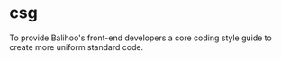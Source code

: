 csg
===

To provide Balihoo's front-end developers a core coding style guide to create more uniform standard code.